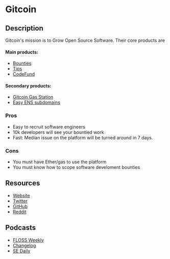 # Gitcoin

## Description

Gitcoin's mission is to Grow Open Source Software. Their core products are

#### Main products:

* [Bounties](https://gitcoin.co)
* [Tips](https://gitcoin.co/tips)
* [CodeFund](https://codefund.io)

#### Secondary products:

* [Gitcoin Gas Station](https://gitcoin.co/gas)
* [Easy ENS subdomains](https://gitcoin.co/ens/)

### Pros

* Easy to recruit software engineers
* 10k developers will see your bountied work 
* Fast: Median issue on the platform will be turned around in 7 days.

### Cons

* You must have Ether/gas to use the platform
* You must know how to scope software develoment bounties

## Resources

* [Website](https://gitcoin.co) 
* [Twitter](https://twitter.com/getgitcoin)  
* [GitHub](https://github.com/gitcoinco) 
* [Reddit](https://www.reddit.com/r/gitcoin)

## Podcasts

* [FLOSS Weekly](https://twit.tv/shows/floss-weekly/episodes/474)
* [Changelog](https://changelog.com/podcast/281)
* [SE Daily](https://softwareengineeringdaily.com/2018/04/03/gitcoin-open-source-bounties-with-kevin-owocki/)
